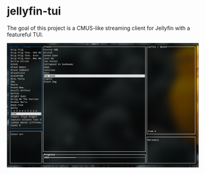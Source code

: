 # jellyfin-tui

The goal of this project is a CMUS-like streaming client for Jellyfin with a featureful TUI.

![image](screen.png)